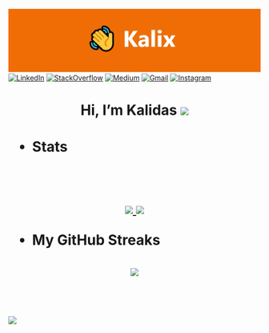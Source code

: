 
 ![banner](https://github.com/KalidasVijaybhak/KalidasVijaybhak/blob/main/1623668260853.jpg) 
[![LinkedIn][linkedin-shield]][linkedin-url]
[![StackOverflow][stackoverflow-shield]][stackoverflow-url]
[![Medium][medium-shield]][medium-url]
[![Gmail][gmail-shield]][gmail-url]
[![Instagram][instagram-shield]][instagram-url]
  <h1  align = "center" > Hi, I’m  Kalidas  <img src="https://raw.githubusercontent.com/MartinHeinz/MartinHeinz/master/wave.gif" width="30px"><h1>
 
<!--  * <img src="https://readme-typing-svg.herokuapp.com?font=Impact&color=F7F7F7&size=25&vCenter=true&width=800&lines=Just+a+dope+coder"> -->
  
 
 
 * **Stats**
  

 
 
<br>
<p align="center">
<a href="https://github.com/KalidasVijayBhak">
<!--   ![Anurag's GitHub stats](https://github-readme-stats.vercel.app/api?username=KalidasVijayBhak&count_private=true&show_icons=true&theme=dark) -->
  <img height="180em" src="https://github-readme-stats.vercel.app/api?username=KalidasVijayBhak&theme=dark&show_icons=true&count_private=true"/>
  <img height="180em" src="https://github-readme-stats.vercel.app/api/top-langs/?username=KalidasVijayBhak&layout=compact&langs_count=8&theme=dark"/>
</a>
</p>
 
 * **My GitHub Streaks** 

  <p align = "center"> 
<!--       <img width="50%" src="https://activity-graph.herokuapp.com/graph?username=KalidasVijayBhak&theme=github&hide_border=true"/> -->
  <img height="180em" src="https://github-readme-streak-stats.herokuapp.com/?user=KalidasVijayBhak&hide_border=true&theme=dark" />
 
   

  </p>

 
 
 
<!-- ![Top Langs](https://github-readme-stats.vercel.app/api/top-langs/?username=KalidasVijayBhak&layout=compact&count_private=true&show_icons=true&theme=dark)  -->
[instagram-shield]:https://img.shields.io/badge/Instagram-E4405F?style=for-the-badge&logo=instagram&logoColor=white
[linkedin-shield]: https://img.shields.io/badge/LinkedIn-0077B5?style=for-the-badge&logo=linkedin&logoColor=white
[medium-shield]: https://img.shields.io/badge/Medium-12100E?style=for-the-badge&logo=medium&logoColor=white
[linkedin-url]:https://www.linkedin.com/in/kalidas-vb-9706731a5/
[medium-url]:https://kalidasvijaybhak.medium.com
[instagram-url]:https://www.instagram.com/kalix_._/ 
[stackoverflow-shield]: https://img.shields.io/badge/Stack_Overflow-FE7A16?style=for-the-badge&logo=stack-overflow&logoColor=white
[stackoverflow-url]:https://stackoverflow.com/users/14963123/kalidas-vijaybhak
 
[gmail-shield]: 	https://img.shields.io/badge/Gmail-D14836?style=for-the-badge&logo=gmail&logoColor=white
[gmail-url]: mailto:calidazvb@gmail.com
<br>
![](https://komarev.com/ghpvc/?username=KalidasVijayBhak&color=brightgreen&style=flat-square&label=Visitors)
